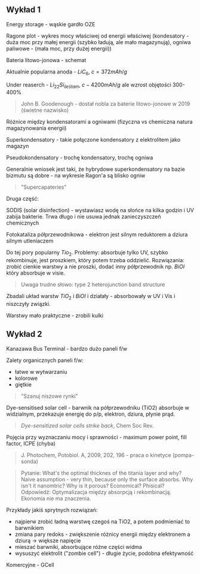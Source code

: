 ## Wykład 1

Energy storage - wąskie gardło OZE

Ragone plot - wykres mocy właściwej od energii właściwej (kondesatory - duża moc przy małej energii (szybko ładują, ale mało magazynują), ogniwa paliwowe - (mała moc, przy dużej energii))

Bateria litowo-jonowa - schemat

Aktualnie popularna anoda - $LiC_6$, $c=372 mAh/g$

Under reaserch - $Li_{22}Si_{ileśtam}$, $c-4200 mAh/g$ ale wzrost objętości 300-400%

> John B. Goodenough - dostał nobla za baterie litowo-jonowe w 2019 (świetne nazwisko)

Różnice między kondensatorami a ogniwami (fizyczna vs chemiczna natura magazynowania energii)

Superkondensatory - takie połączone kondensatory z elektrolitem jako magazyn

Pseudokondensatory - trochę kondensatory, trochę ogniwa

Generalnie wniosek jest taki, że hybrydowe superkondensatory na bazie bizmutu są dobre - na wykresie Ragon'a są blisko ogniw

> "Supercapateries"

Druga część:

SODIS (solar disinfection) - wystawiasz wodę na słońce na kilka godzin i UV zabija bakterie. Trwa długo i nie usuwa jednak zanieczyszczeń chemicznych

Fotokataliza półprzewodnikowa - elektron jest silnym reduktorem a dziura silnym utleniaczem

Do tej pory popularny $Tio_2$. Problemy: absorbuje tylko UV, szybko rekombinuje, jest proszkiem, który potem trzeba oddzielić. Rozwiązania: zrobić cienkie warstwy a nie proszki, dodać inny półprzewodnik np. $BiOI$ który absorbuje w visie.

> Uwaga trudne słowo: type 2 heterojunction band structure

Zbadali układ warstw $TiO_2$ i $BiOI$ i działały - absorbowały w UV i Vis i niszczyły związki.

Warstwy mało praktyczne - zrobili kulki

## Wykład 2

Kanazawa Bus Terminal - bardzo dużo paneli f/w

Zalety organicznych paneli f/w:

- łatwe w wytwarzaniu
- kolorowe
- giętkie

> "Szanuj niszowe rynki"

Dye-sensitised solar cell - barwnik na półprzewodniku (TiO2) absorbuje w widzialnym, przekazuje energię do p/p, elektron, dziura, płynie prąd.

> *Dye-sensitized solar cells strike back*, Chem Soc Rev.

Pojęcia przy wyznaczaniu mocy i sprawności - maximum power point, fill factor, ICPE (chyba)

> J. Photochem, Potobiol. A, 2009, 202, 196 - praca o kinetyce (pompa-sonda)

> Pytanie: What's the optimal thicknes of the titania layer and why? Naive assumption - very thin, because only the surface absorbs. Why isn't it nanomtric? Why is it porous? Economical? Phisical?
> Odpowiedź: Optymalizacja między absorpcją i rekombinacją. Ekonomia nie ma znaczenia. 

Przykłady jakiś sprytnych rozwiązań:

- najpierw zrobić ładną warstwę czegoś na TiO2, a potem podmieniać to barwnikiem
- zmiana pary redoks - zwiększenie różnicy energii między elektronem a dziurą -> większe napięcie
- mieszać barwniki, absorbujące różne części widma
- wysuszyć elektrolit ("zombie cell") - długie życie, podobna efektywność

Komercyjne - GCell
